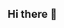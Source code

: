 ## Hi there 👋

<!--
My name is Francisco I´m from Spain, living in **Madrid**, and I´m **Junior Data Analylist**

*Currently I´m studing Data Analytics at **Pontia.tech** *
*My favorite programming language is **Python**.*
*I want to focus my studies in **Machine Learning** for **pharmacy** industry.*

# Skills

- **Python** with **Pandas** and **Numpy**.
- **SQL**
- **Excel**
- **Tableau** and **Power BI**
- **Data Visualization**
- **Critical thinking**, decision-making and problem solving skills. 
- Strong analytical and mathematical skills.
- Ability to work in a team and independently.

# Contact

Find my resume on my Linkedin [website](www.linkedin.com/in/francisco-nortes-parra)
or in my email 📫 [email](fnprograming@gmail.com)

-->
